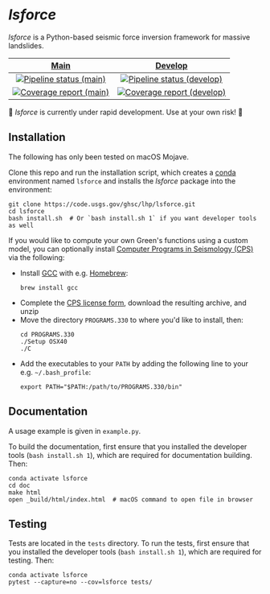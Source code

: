*lsforce*
=========

*lsforce* is a Python-based seismic force inversion framework for massive landslides.

| [Main](https://code.usgs.gov/ghsc/lhp/lsforce) | [Develop](https://code.usgs.gov/ghsc/users/ltoney/lsforce) |
|:----------------------------------------------:|:----------------------------------------------------------:|
| [![Pipeline status (main)](https://code.usgs.gov/ghsc/lhp/lsforce/badges/master/pipeline.svg)](https://code.usgs.gov/ghsc/lhp/lsforce/pipelines/latest) | [![Pipeline status (develop)](https://code.usgs.gov/ghsc/users/ltoney/lsforce/badges/master/pipeline.svg)](https://code.usgs.gov/ghsc/users/ltoney/lsforce/pipelines/latest) |
| [![Coverage report (main)](https://code.usgs.gov/ghsc/lhp/lsforce/badges/master/coverage.svg)](https://code.usgs.gov/ghsc/lhp/lsforce/-/jobs) | [![Coverage report (develop)](https://code.usgs.gov/ghsc/users/ltoney/lsforce/badges/master/coverage.svg)](https://code.usgs.gov/ghsc/users/ltoney/lsforce/-/jobs) |

🚨 _lsforce_ is currently under rapid development. Use at your own risk! 🚨

Installation
------------

The following has only been tested on macOS Mojave.

Clone this repo and run the installation script, which creates a
[conda](https://docs.conda.io/en/latest/) environment named `lsforce` and installs
the _lsforce_ package into the environment:
```shell
git clone https://code.usgs.gov/ghsc/lhp/lsforce.git
cd lsforce
bash install.sh  # Or `bash install.sh 1` if you want developer tools as well
```

If you would like to compute your own Green's functions using a custom model, you can
optionally install
[Computer Programs in Seismology (CPS)](http://www.eas.slu.edu/eqc/eqccps.html) via the
following:

   * Install [GCC](https://gcc.gnu.org/) with e.g. [Homebrew](https://brew.sh/):
     ```shell
     brew install gcc
     ```
   * Complete the
     [CPS license form](http://www.eas.slu.edu/eqc/eqc_cps/CPS/cpslisc.html), download
     the resulting archive, and unzip
   * Move the directory `PROGRAMS.330` to where you'd like to install, then:
     ```shell
     cd PROGRAMS.330
     ./Setup OSX40
     ./C
     ```
   * Add the executables to your `PATH` by adding the following line to your e.g.
     `~/.bash_profile`:
     ```shell
     export PATH="$PATH:/path/to/PROGRAMS.330/bin"
     ```

Documentation
-------------

A usage example is given in `example.py`.

To build the documentation, first ensure that you installed the developer tools (`bash
install.sh 1`), which are required for documentation building. Then:
```shell
conda activate lsforce
cd doc
make html
open _build/html/index.html  # macOS command to open file in browser
```

Testing
-------

Tests are located in the `tests` directory. To run the tests, first ensure that you
installed the developer tools (`bash install.sh 1`), which are required for testing.
Then:
```shell
conda activate lsforce
pytest --capture=no --cov=lsforce tests/
```
